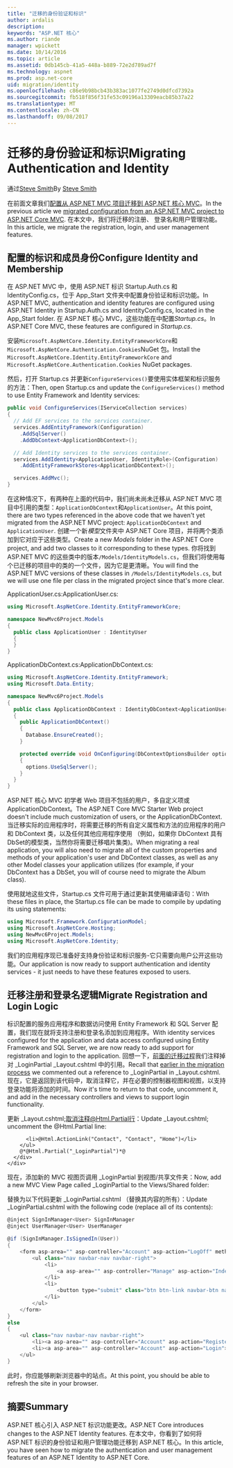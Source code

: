```yaml
---
title: "迁移的身份验证和标识"
author: ardalis
description: 
keywords: "ASP.NET 核心"
ms.author: riande
manager: wpickett
ms.date: 10/14/2016
ms.topic: article
ms.assetid: 0db145cb-41a5-448a-b889-72e2d789ad7f
ms.technology: aspnet
ms.prod: asp.net-core
uid: migration/identity
ms.openlocfilehash: c86e9b98bcb43b383ac1077fe2749d0dfcd7392a
ms.sourcegitcommit: fb518f856f31fe53c09196a13309eacb85b37a22
ms.translationtype: MT
ms.contentlocale: zh-CN
ms.lasthandoff: 09/08/2017
---
```

# <a name="migrating-authentication-and-identity"></a><span data-ttu-id="eda89-103">迁移的身份验证和标识</span><span class="sxs-lookup"><span data-stu-id="eda89-103">Migrating Authentication and Identity</span></span>

<a name=migration-identity></a>

<span data-ttu-id="eda89-104">通过[Steve Smith](http://ardalis.com)</span><span class="sxs-lookup"><span data-stu-id="eda89-104">By [Steve Smith](http://ardalis.com)</span></span>

<span data-ttu-id="eda89-105">在前面文章我们[配置从 ASP.NET MVC 项目迁移到 ASP.NET 核心 MVC](configuration.md)。</span><span class="sxs-lookup"><span data-stu-id="eda89-105">In the previous article we [migrated configuration from an ASP.NET MVC project to ASP.NET Core MVC](configuration.md).</span></span> <span data-ttu-id="eda89-106">在本文中，我们将迁移的注册、 登录名和用户管理功能。</span><span class="sxs-lookup"><span data-stu-id="eda89-106">In this article, we migrate the registration, login, and user management features.</span></span>

## <a name="configure-identity-and-membership"></a><span data-ttu-id="eda89-107">配置的标识和成员身份</span><span class="sxs-lookup"><span data-stu-id="eda89-107">Configure Identity and Membership</span></span>

<span data-ttu-id="eda89-108">在 ASP.NET MVC 中，使用 ASP.NET 标识 Startup.Auth.cs 和 IdentityConfig.cs，位于 App_Start 文件夹中配置身份验证和标识功能。</span><span class="sxs-lookup"><span data-stu-id="eda89-108">In ASP.NET MVC, authentication and identity features are configured using ASP.NET Identity in Startup.Auth.cs and IdentityConfig.cs, located in the App_Start folder.</span></span> <span data-ttu-id="eda89-109">在 ASP.NET 核心 MVC，这些功能在中配置*Startup.cs*。</span><span class="sxs-lookup"><span data-stu-id="eda89-109">In ASP.NET Core MVC, these features are configured in *Startup.cs*.</span></span>

<span data-ttu-id="eda89-110">安装`Microsoft.AspNetCore.Identity.EntityFrameworkCore`和`Microsoft.AspNetCore.Authentication.Cookies`NuGet 包。</span><span class="sxs-lookup"><span data-stu-id="eda89-110">Install the `Microsoft.AspNetCore.Identity.EntityFrameworkCore` and `Microsoft.AspNetCore.Authentication.Cookies` NuGet packages.</span></span>

<span data-ttu-id="eda89-111">然后，打开 Startup.cs 并更新`ConfigureServices()`要使用实体框架和标识服务的方法：</span><span class="sxs-lookup"><span data-stu-id="eda89-111">Then, open Startup.cs and update the `ConfigureServices()` method to use Entity Framework and Identity services:</span></span>

```csharp
public void ConfigureServices(IServiceCollection services)
{
  // Add EF services to the services container.
  services.AddEntityFramework(Configuration)
    .AddSqlServer()
    .AddDbContext<ApplicationDbContext>();

  // Add Identity services to the services container.
  services.AddIdentity<ApplicationUser, IdentityRole>(Configuration)
    .AddEntityFrameworkStores<ApplicationDbContext>();

  services.AddMvc();
}
```

<span data-ttu-id="eda89-112">在这种情况下，有两种在上面的代码中，我们尚未尚未迁移从 ASP.NET MVC 项目中引用的类型：`ApplicationDbContext`和`ApplicationUser`。</span><span class="sxs-lookup"><span data-stu-id="eda89-112">At this point, there are two types referenced in the above code that we haven't yet migrated from the ASP.NET MVC project: `ApplicationDbContext` and `ApplicationUser`.</span></span> <span data-ttu-id="eda89-113">创建一个新*模型*文件夹中 ASP.NET Core 项目，并将两个类添加到它对应于这些类型。</span><span class="sxs-lookup"><span data-stu-id="eda89-113">Create a new *Models* folder in the ASP.NET Core project, and add two classes to it corresponding to these types.</span></span> <span data-ttu-id="eda89-114">你将找到 ASP.NET MVC 的这些类中的版本`/Models/IdentityModels.cs`，但我们将使用每个已迁移的项目中的类的一个文件，因为它是更清晰。</span><span class="sxs-lookup"><span data-stu-id="eda89-114">You will find the ASP.NET MVC versions of these classes in `/Models/IdentityModels.cs`, but we will use one file per class in the migrated project since that's more clear.</span></span>

<span data-ttu-id="eda89-115">ApplicationUser.cs:</span><span class="sxs-lookup"><span data-stu-id="eda89-115">ApplicationUser.cs:</span></span>

<!-- literal_block {"ids": [], "names": [], "highlight_args": {}, "backrefs": [], "dupnames": [], "linenos": false, "classes": [], "xml:space": "preserve", "language": "c#"} -->

```csharp
using Microsoft.AspNetCore.Identity.EntityFrameworkCore;

namespace NewMvc6Project.Models
{
  public class ApplicationUser : IdentityUser
  {
  }
}
```

<span data-ttu-id="eda89-116">ApplicationDbContext.cs:</span><span class="sxs-lookup"><span data-stu-id="eda89-116">ApplicationDbContext.cs:</span></span>

```csharp
using Microsoft.AspNetCore.Identity.EntityFramework;
using Microsoft.Data.Entity;

namespace NewMvc6Project.Models
{
  public class ApplicationDbContext : IdentityDbContext<ApplicationUser>
  {
    public ApplicationDbContext()
    {
      Database.EnsureCreated();
    }

    protected override void OnConfiguring(DbContextOptionsBuilder options)
    {
      options.UseSqlServer();
    }
  }
}
```

<span data-ttu-id="eda89-117">ASP.NET 核心 MVC 初学者 Web 项目不包括的用户，多自定义项或 ApplicationDbContext。</span><span class="sxs-lookup"><span data-stu-id="eda89-117">The ASP.NET Core MVC Starter Web project doesn't include much customization of users, or the ApplicationDbContext.</span></span> <span data-ttu-id="eda89-118">当迁移实际的应用程序时，将需要迁移的所有自定义属性和方法的应用程序的用户和 DbContext 类，以及任何其他应用程序使用 （例如，如果你 DbContext 具有 DbSet的模型类<Album>，当然你将需要迁移唱片集类)。</span><span class="sxs-lookup"><span data-stu-id="eda89-118">When migrating a real application, you will also need to migrate all of the custom properties and methods of your application's user and DbContext classes, as well as any other Model classes your application utilizes (for example, if your DbContext has a DbSet<Album>, you will of course need to migrate the Album class).</span></span>

<span data-ttu-id="eda89-119">使用就地这些文件，Startup.cs 文件可用于通过更新其使用编译语句：</span><span class="sxs-lookup"><span data-stu-id="eda89-119">With these files in place, the Startup.cs file can be made to compile by updating its using statements:</span></span>

<!-- literal_block {"ids": [], "names": [], "highlight_args": {}, "backrefs": [], "dupnames": [], "linenos": false, "classes": [], "xml:space": "preserve", "language": "c#"} -->

```csharp
using Microsoft.Framework.ConfigurationModel;
using Microsoft.AspNetCore.Hosting;
using NewMvc6Project.Models;
using Microsoft.AspNetCore.Identity;
```

<span data-ttu-id="eda89-120">我们的应用程序现已准备好支持身份验证和标识服务-它只需要向用户公开这些功能。</span><span class="sxs-lookup"><span data-stu-id="eda89-120">Our application is now ready to support authentication and identity services - it just needs to have these features exposed to users.</span></span>

## <a name="migrate-registration-and-login-logic"></a><span data-ttu-id="eda89-121">迁移注册和登录名逻辑</span><span class="sxs-lookup"><span data-stu-id="eda89-121">Migrate Registration and Login Logic</span></span>

<span data-ttu-id="eda89-122">标识配置的服务应用程序和数据访问使用 Entity Framework 和 SQL Server 配置，我们现在就将支持注册和登录名添加到应用程序。</span><span class="sxs-lookup"><span data-stu-id="eda89-122">With identity services configured for the application and data access configured using Entity Framework and SQL Server, we are now ready to add support for registration and login to the application.</span></span> <span data-ttu-id="eda89-123">回想一下，[前面的迁移过程](mvc.md#migrate-layout-file)我们注释掉对 _LoginPartial _Layout.cshtml 中的引用。</span><span class="sxs-lookup"><span data-stu-id="eda89-123">Recall that [earlier in the migration process](mvc.md#migrate-layout-file) we commented out a reference to _LoginPartial in _Layout.cshtml.</span></span> <span data-ttu-id="eda89-124">现在，它是返回到该代码中，取消注释它，并在必要的控制器视图和视图，以支持登录功能将添加的时间。</span><span class="sxs-lookup"><span data-stu-id="eda89-124">Now it's time to return to that code, uncomment it, and add in the necessary controllers and views to support login functionality.</span></span>

<span data-ttu-id="eda89-125">更新 _Layout.cshtml;取消注释@Html.Partial行：</span><span class="sxs-lookup"><span data-stu-id="eda89-125">Update _Layout.cshtml; uncomment the @Html.Partial line:</span></span>

<!-- literal_block {"ids": [], "names": [], "highlight_args": {}, "backrefs": [], "dupnames": [], "linenos": false, "classes": [], "xml:space": "preserve", "language": "none"} -->

```none
      <li>@Html.ActionLink("Contact", "Contact", "Home")</li>
    </ul>
    @*@Html.Partial("_LoginPartial")*@
  </div>
</div>
```

<span data-ttu-id="eda89-126">现在，添加新的 MVC 视图页调用 _LoginPartial 到视图/共享文件夹：</span><span class="sxs-lookup"><span data-stu-id="eda89-126">Now, add a new MVC View Page called _LoginPartial to the Views/Shared folder:</span></span>

<span data-ttu-id="eda89-127">替换为以下代码更新 _LoginPartial.cshtml （替换其内容的所有）：</span><span class="sxs-lookup"><span data-stu-id="eda89-127">Update _LoginPartial.cshtml with the following code (replace all of its contents):</span></span>

<!-- literal_block {"ids": [], "names": [], "highlight_args": {}, "backrefs": [], "dupnames": [], "linenos": false, "classes": [], "xml:space": "preserve", "language": "c#"} -->

```csharp
@inject SignInManager<User> SignInManager
@inject UserManager<User> UserManager

@if (SignInManager.IsSignedIn(User))
{
    <form asp-area="" asp-controller="Account" asp-action="LogOff" method="post" id="logoutForm" class="navbar-right">
        <ul class="nav navbar-nav navbar-right">
            <li>
                <a asp-area="" asp-controller="Manage" asp-action="Index" title="Manage">Hello @UserManager.GetUserName(User)!</a>
            </li>
            <li>
                <button type="submit" class="btn btn-link navbar-btn navbar-link">Log off</button>
            </li>
        </ul>
    </form>
}
else
{
    <ul class="nav navbar-nav navbar-right">
        <li><a asp-area="" asp-controller="Account" asp-action="Register">Register</a></li>
        <li><a asp-area="" asp-controller="Account" asp-action="Login">Log in</a></li>
    </ul>
}
```

<span data-ttu-id="eda89-128">此时，你应能够刷新浏览器中的站点。</span><span class="sxs-lookup"><span data-stu-id="eda89-128">At this point, you should be able to refresh the site in your browser.</span></span>

## <a name="summary"></a><span data-ttu-id="eda89-129">摘要</span><span class="sxs-lookup"><span data-stu-id="eda89-129">Summary</span></span>

<span data-ttu-id="eda89-130">ASP.NET 核心引入 ASP.NET 标识功能更改。</span><span class="sxs-lookup"><span data-stu-id="eda89-130">ASP.NET Core introduces changes to the ASP.NET Identity features.</span></span> <span data-ttu-id="eda89-131">在本文中，你看到了如何将 ASP.NET 标识的身份验证和用户管理功能迁移到 ASP.NET 核心。</span><span class="sxs-lookup"><span data-stu-id="eda89-131">In this article, you have seen how to migrate the authentication and user management features of an ASP.NET Identity to ASP.NET Core.</span></span>
